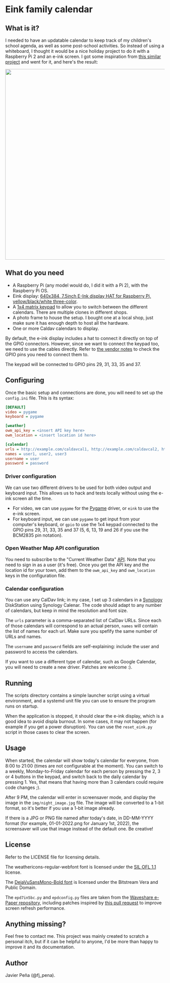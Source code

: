 # Eink family calendar

## What is it?
I needed to have an updatable calendar to keep track of my children's school agenda,
as well as some post-school activities. So instead of using a whiteboard, I thought
it would be a nice holiday project to do it with a Raspberry Pi 2 and an e-ink
screen. I got some inspiration from [this similar project](https://github.com/zli117/EInk-Calendar)
and went for it, and here's the result:

<img src="https://raw.githubusercontent.com/javierpena/eink-calendar/main/img/calendar.jpg" width="600">

## What do you need
- A Raspberry Pi (any model would do, I did it with a Pi 2), with the Raspberry Pi OS.
- Eink display: [640x384, 7.5inch E-Ink display HAT for Raspberry Pi, yellow/black/white three-color](https://www.waveshare.com/product/displays/e-paper/epaper-1/7.5inch-e-paper-hat-c.htm).
- A [1x4 matrix keypad](https://www.adafruit.com/product/1332) to allow you to switch
  between the different calendars. There are multiple clones in different shops.
- A photo frame to house the setup. I bought one at a local shop, just make sure it has
  enough depth to host all the hardware.
- One or more Caldav calendars to display.

By default, the e-ink display includes a hat to connect it directly on top of the GPIO
connectors. However, since we want to connect the keypad too, we need to use the cables
directly. Refer to [the vendor notes](https://www.waveshare.com/wiki/7.5inch_e-Paper_HAT_(B))
to check the GPIO pins you need to connect them to.

The keypad will be connected to GPIO pins 29, 31, 33, 35 and 37. 

## Configuring
Once the basic setup and connections are done, you will need to set up the `config.ini` file. 
This is its syntax:

```ini
[DEFAULT]
video = pygame
keyboard = pygame

[weather]
owm_api_key = <insert API key here>
owm_location = <insert location id here>

[calendar]
urls = http://example.com/caldavcal1, http://example.com/caldavcal2, http://example.com/caldavcal3
names = user1, user2, user3
username = user
password = password
```

### Driver configuration
We can use two different drivers to be used for both video output and keyboard input.
This allows us to hack and tests locally without using the e-ink screen all the time.

- For video, we can use `pygame` for the [Pygame](https://github.com/pygame/pygame)
  driver, or `eink` to use the e-ink screen.
- For keyboard input, we can use `pygame` to get input from your computer's keyboard,
  or `gpio` to use the 1x4 keypad connected to the GPIO pins 29, 31, 33, 35 and 37
  (5, 6, 13, 19 and 26 if you use the BCM2835 pin notation).

### Open Weather Map API configuration
You need to subscribe to the "Current Weather Data" [API](https://openweathermap.org/api).
Note that you need to sign in as a user (it's free). Once you get the API key and the
location id for your town, add them to the `owm_api_key` and `owm_location` keys in
the configuration file.

### Calendar configuration
You can use any CalDav link; in my case, I set up 3 calendars in a [Synology](https://www.synology.com)
DiskStation using Synology Calenar. The code should adapt to any number of calendars,
but keep in mind the resolution and font size.

The `urls` parameter is a comma-separated list of CalDav URLs. Since each of those
calendars will correspond to an actual person, `names` will contain the list of
names for each url. Make sure you spefify the same number of URLs and names.

The `username` and `password` fields are self-explaining: include the user and
password to access the calendars.

If you want to use a different type of calendar, such as Google Calendar, you
will need to create a new driver. Patches are welcome :).

## Running
The scripts directory contains a simple launcher script using a virtual environment,
and a systemd unit file you can use to ensure the program runs on startup.

When the application is stopped, it should clear the e-ink display, which is a good
idea to avoid displa burnout. In some cases, it may not happen (for example if
you get a power disruption). You can use the `reset_eink.py` script in those
cases to clear the screen.

## Usage
When started, the calendar will show today's calendar for everyone, from 8:00 to
21:00 (times are not configurable at the moment). You can switch to a weekly, Monday-to-Friday
calendar for each person by pressing the 2, 3 or 4 buttons in the keypad, and
switch back to the daily calendar by pressing 1. Yes, that means that having
more than 3 calendars could require code changes ;).

After 9 PM, the calendar will enter in screensaver mode, and display the image
in the `img/night_image.jpg` file. The image will be converted to a 1-bit format,
so it's better if you use a 1-bit image already.

If there is a JPG or PNG file named after today's date, in DD-MM-YYYY format
(for example, 01-01-2022.png for January 1st, 2022), the screensaver will use that
image instead of the default one. Be creative!

## License
Refer to the LICENSE file for licensing details.

The weathericons-regular-webfont font is licensed under the [SIL OFL 1.1](http://scripts.sil.org/OFL)
license.

The [DejaVuSansMono-Bold font](https://dejavu-fonts.github.io/) is licensed under the
Bitstream Vera and Public Domain.

The `epd7in5bc.py` and `epdconfig.py` files are taken from the [Waveshare e-Paper repository](https://github.com/waveshare/e-Paper/),
including patches inspired by [this pull request](https://github.com/waveshare/e-Paper/pull/104)
to improve screen refresh performance.

## Anything missing?
Feel free to contact me. This project was mainly created to scratch a personal itch,
but if it can be helpful to anyone, I'd be more than happy to improve it and
its documentation.

## Author
Javier Peña (@fj_pena).
